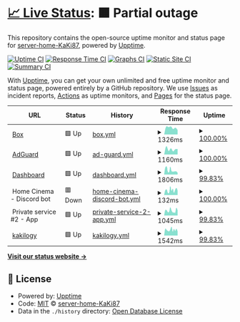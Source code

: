 # [📈 Live Status](https://status.home.kaki87.net): <!--live status--> **🟧 Partial outage**

This repository contains the open-source uptime monitor and status page for [server-home-KaKi87](https://status.home.kaki87.net), powered by [Upptime](https://github.com/upptime/upptime).

[![Uptime CI](https://github.com/server-home-KaKi87/status/workflows/Uptime%20CI/badge.svg)](https://github.com/server-home-KaKi87/status/actions?query=workflow%3A%22Uptime+CI%22)
[![Response Time CI](https://github.com/server-home-KaKi87/status/workflows/Response%20Time%20CI/badge.svg)](https://github.com/server-home-KaKi87/status/actions?query=workflow%3A%22Response+Time+CI%22)
[![Graphs CI](https://github.com/server-home-KaKi87/status/workflows/Graphs%20CI/badge.svg)](https://github.com/server-home-KaKi87/status/actions?query=workflow%3A%22Graphs+CI%22)
[![Static Site CI](https://github.com/server-home-KaKi87/status/workflows/Static%20Site%20CI/badge.svg)](https://github.com/server-home-KaKi87/status/actions?query=workflow%3A%22Static+Site+CI%22)
[![Summary CI](https://github.com/server-home-KaKi87/status/workflows/Summary%20CI/badge.svg)](https://github.com/server-home-KaKi87/status/actions?query=workflow%3A%22Summary+CI%22)

With [Upptime](https://upptime.js.org), you can get your own unlimited and free uptime monitor and status page, powered entirely by a GitHub repository. We use [Issues](https://github.com/server-home-KaKi87/status/issues) as incident reports, [Actions](https://github.com/server-home-KaKi87/status/actions) as uptime monitors, and [Pages](https://status.home.kaki87.net) for the status page.

<!--start: status pages-->
<!-- This summary is generated by Upptime (https://github.com/upptime/upptime) -->
<!-- Do not edit this manually, your changes will be overwritten -->
<!-- prettier-ignore -->
| URL | Status | History | Response Time | Uptime |
| --- | ------ | ------- | ------------- | ------ |
| <img alt="" src="https://icons.duckduckgo.com/ip3/box.home.kaki87.net.ico" height="13"> [Box](https://box.home.kaki87.net) | 🟩 Up | [box.yml](https://github.com/server-home-KaKi87/status/commits/HEAD/history/box.yml) | <details><summary><img alt="Response time graph" src="./graphs/box/response-time-week.png" height="20"> 1326ms</summary><br><a href="https://status.home.kaki87.net/history/box"><img alt="Response time 1326" src="https://img.shields.io/endpoint?url=https%3A%2F%2Fraw.githubusercontent.com%2Fserver-home-KaKi87%2Fstatus%2FHEAD%2Fapi%2Fbox%2Fresponse-time.json"></a><br><a href="https://status.home.kaki87.net/history/box"><img alt="24-hour response time 871" src="https://img.shields.io/endpoint?url=https%3A%2F%2Fraw.githubusercontent.com%2Fserver-home-KaKi87%2Fstatus%2FHEAD%2Fapi%2Fbox%2Fresponse-time-day.json"></a><br><a href="https://status.home.kaki87.net/history/box"><img alt="7-day response time 1326" src="https://img.shields.io/endpoint?url=https%3A%2F%2Fraw.githubusercontent.com%2Fserver-home-KaKi87%2Fstatus%2FHEAD%2Fapi%2Fbox%2Fresponse-time-week.json"></a><br><a href="https://status.home.kaki87.net/history/box"><img alt="30-day response time 1326" src="https://img.shields.io/endpoint?url=https%3A%2F%2Fraw.githubusercontent.com%2Fserver-home-KaKi87%2Fstatus%2FHEAD%2Fapi%2Fbox%2Fresponse-time-month.json"></a><br><a href="https://status.home.kaki87.net/history/box"><img alt="1-year response time 1326" src="https://img.shields.io/endpoint?url=https%3A%2F%2Fraw.githubusercontent.com%2Fserver-home-KaKi87%2Fstatus%2FHEAD%2Fapi%2Fbox%2Fresponse-time-year.json"></a></details> | <details><summary><a href="https://status.home.kaki87.net/history/box">100.00%</a></summary><a href="https://status.home.kaki87.net/history/box"><img alt="All-time uptime 100.00%" src="https://img.shields.io/endpoint?url=https%3A%2F%2Fraw.githubusercontent.com%2Fserver-home-KaKi87%2Fstatus%2FHEAD%2Fapi%2Fbox%2Fuptime.json"></a><br><a href="https://status.home.kaki87.net/history/box"><img alt="24-hour uptime 100.00%" src="https://img.shields.io/endpoint?url=https%3A%2F%2Fraw.githubusercontent.com%2Fserver-home-KaKi87%2Fstatus%2FHEAD%2Fapi%2Fbox%2Fuptime-day.json"></a><br><a href="https://status.home.kaki87.net/history/box"><img alt="7-day uptime 100.00%" src="https://img.shields.io/endpoint?url=https%3A%2F%2Fraw.githubusercontent.com%2Fserver-home-KaKi87%2Fstatus%2FHEAD%2Fapi%2Fbox%2Fuptime-week.json"></a><br><a href="https://status.home.kaki87.net/history/box"><img alt="30-day uptime 100.00%" src="https://img.shields.io/endpoint?url=https%3A%2F%2Fraw.githubusercontent.com%2Fserver-home-KaKi87%2Fstatus%2FHEAD%2Fapi%2Fbox%2Fuptime-month.json"></a><br><a href="https://status.home.kaki87.net/history/box"><img alt="1-year uptime 100.00%" src="https://img.shields.io/endpoint?url=https%3A%2F%2Fraw.githubusercontent.com%2Fserver-home-KaKi87%2Fstatus%2FHEAD%2Fapi%2Fbox%2Fuptime-year.json"></a></details>
| <img alt="" src="https://icons.duckduckgo.com/ip3/adguard.home.kaki87.net.ico" height="13"> [AdGuard](https://adguard.home.kaki87.net) | 🟩 Up | [ad-guard.yml](https://github.com/server-home-KaKi87/status/commits/HEAD/history/ad-guard.yml) | <details><summary><img alt="Response time graph" src="./graphs/ad-guard/response-time-week.png" height="20"> 1160ms</summary><br><a href="https://status.home.kaki87.net/history/ad-guard"><img alt="Response time 1160" src="https://img.shields.io/endpoint?url=https%3A%2F%2Fraw.githubusercontent.com%2Fserver-home-KaKi87%2Fstatus%2FHEAD%2Fapi%2Fad-guard%2Fresponse-time.json"></a><br><a href="https://status.home.kaki87.net/history/ad-guard"><img alt="24-hour response time 1192" src="https://img.shields.io/endpoint?url=https%3A%2F%2Fraw.githubusercontent.com%2Fserver-home-KaKi87%2Fstatus%2FHEAD%2Fapi%2Fad-guard%2Fresponse-time-day.json"></a><br><a href="https://status.home.kaki87.net/history/ad-guard"><img alt="7-day response time 1160" src="https://img.shields.io/endpoint?url=https%3A%2F%2Fraw.githubusercontent.com%2Fserver-home-KaKi87%2Fstatus%2FHEAD%2Fapi%2Fad-guard%2Fresponse-time-week.json"></a><br><a href="https://status.home.kaki87.net/history/ad-guard"><img alt="30-day response time 1160" src="https://img.shields.io/endpoint?url=https%3A%2F%2Fraw.githubusercontent.com%2Fserver-home-KaKi87%2Fstatus%2FHEAD%2Fapi%2Fad-guard%2Fresponse-time-month.json"></a><br><a href="https://status.home.kaki87.net/history/ad-guard"><img alt="1-year response time 1160" src="https://img.shields.io/endpoint?url=https%3A%2F%2Fraw.githubusercontent.com%2Fserver-home-KaKi87%2Fstatus%2FHEAD%2Fapi%2Fad-guard%2Fresponse-time-year.json"></a></details> | <details><summary><a href="https://status.home.kaki87.net/history/ad-guard">100.00%</a></summary><a href="https://status.home.kaki87.net/history/ad-guard"><img alt="All-time uptime 100.00%" src="https://img.shields.io/endpoint?url=https%3A%2F%2Fraw.githubusercontent.com%2Fserver-home-KaKi87%2Fstatus%2FHEAD%2Fapi%2Fad-guard%2Fuptime.json"></a><br><a href="https://status.home.kaki87.net/history/ad-guard"><img alt="24-hour uptime 100.00%" src="https://img.shields.io/endpoint?url=https%3A%2F%2Fraw.githubusercontent.com%2Fserver-home-KaKi87%2Fstatus%2FHEAD%2Fapi%2Fad-guard%2Fuptime-day.json"></a><br><a href="https://status.home.kaki87.net/history/ad-guard"><img alt="7-day uptime 100.00%" src="https://img.shields.io/endpoint?url=https%3A%2F%2Fraw.githubusercontent.com%2Fserver-home-KaKi87%2Fstatus%2FHEAD%2Fapi%2Fad-guard%2Fuptime-week.json"></a><br><a href="https://status.home.kaki87.net/history/ad-guard"><img alt="30-day uptime 100.00%" src="https://img.shields.io/endpoint?url=https%3A%2F%2Fraw.githubusercontent.com%2Fserver-home-KaKi87%2Fstatus%2FHEAD%2Fapi%2Fad-guard%2Fuptime-month.json"></a><br><a href="https://status.home.kaki87.net/history/ad-guard"><img alt="1-year uptime 100.00%" src="https://img.shields.io/endpoint?url=https%3A%2F%2Fraw.githubusercontent.com%2Fserver-home-KaKi87%2Fstatus%2FHEAD%2Fapi%2Fad-guard%2Fuptime-year.json"></a></details>
| <img alt="" src="https://icons.duckduckgo.com/ip3/dashboard.home.kaki87.net.ico" height="13"> [Dashboard](https://dashboard.home.kaki87.net) | 🟩 Up | [dashboard.yml](https://github.com/server-home-KaKi87/status/commits/HEAD/history/dashboard.yml) | <details><summary><img alt="Response time graph" src="./graphs/dashboard/response-time-week.png" height="20"> 1806ms</summary><br><a href="https://status.home.kaki87.net/history/dashboard"><img alt="Response time 1025" src="https://img.shields.io/endpoint?url=https%3A%2F%2Fraw.githubusercontent.com%2Fserver-home-KaKi87%2Fstatus%2FHEAD%2Fapi%2Fdashboard%2Fresponse-time.json"></a><br><a href="https://status.home.kaki87.net/history/dashboard"><img alt="24-hour response time 734" src="https://img.shields.io/endpoint?url=https%3A%2F%2Fraw.githubusercontent.com%2Fserver-home-KaKi87%2Fstatus%2FHEAD%2Fapi%2Fdashboard%2Fresponse-time-day.json"></a><br><a href="https://status.home.kaki87.net/history/dashboard"><img alt="7-day response time 1806" src="https://img.shields.io/endpoint?url=https%3A%2F%2Fraw.githubusercontent.com%2Fserver-home-KaKi87%2Fstatus%2FHEAD%2Fapi%2Fdashboard%2Fresponse-time-week.json"></a><br><a href="https://status.home.kaki87.net/history/dashboard"><img alt="30-day response time 1563" src="https://img.shields.io/endpoint?url=https%3A%2F%2Fraw.githubusercontent.com%2Fserver-home-KaKi87%2Fstatus%2FHEAD%2Fapi%2Fdashboard%2Fresponse-time-month.json"></a><br><a href="https://status.home.kaki87.net/history/dashboard"><img alt="1-year response time 1025" src="https://img.shields.io/endpoint?url=https%3A%2F%2Fraw.githubusercontent.com%2Fserver-home-KaKi87%2Fstatus%2FHEAD%2Fapi%2Fdashboard%2Fresponse-time-year.json"></a></details> | <details><summary><a href="https://status.home.kaki87.net/history/dashboard">99.83%</a></summary><a href="https://status.home.kaki87.net/history/dashboard"><img alt="All-time uptime 95.60%" src="https://img.shields.io/endpoint?url=https%3A%2F%2Fraw.githubusercontent.com%2Fserver-home-KaKi87%2Fstatus%2FHEAD%2Fapi%2Fdashboard%2Fuptime.json"></a><br><a href="https://status.home.kaki87.net/history/dashboard"><img alt="24-hour uptime 100.00%" src="https://img.shields.io/endpoint?url=https%3A%2F%2Fraw.githubusercontent.com%2Fserver-home-KaKi87%2Fstatus%2FHEAD%2Fapi%2Fdashboard%2Fuptime-day.json"></a><br><a href="https://status.home.kaki87.net/history/dashboard"><img alt="7-day uptime 99.83%" src="https://img.shields.io/endpoint?url=https%3A%2F%2Fraw.githubusercontent.com%2Fserver-home-KaKi87%2Fstatus%2FHEAD%2Fapi%2Fdashboard%2Fuptime-week.json"></a><br><a href="https://status.home.kaki87.net/history/dashboard"><img alt="30-day uptime 98.39%" src="https://img.shields.io/endpoint?url=https%3A%2F%2Fraw.githubusercontent.com%2Fserver-home-KaKi87%2Fstatus%2FHEAD%2Fapi%2Fdashboard%2Fuptime-month.json"></a><br><a href="https://status.home.kaki87.net/history/dashboard"><img alt="1-year uptime 95.60%" src="https://img.shields.io/endpoint?url=https%3A%2F%2Fraw.githubusercontent.com%2Fserver-home-KaKi87%2Fstatus%2FHEAD%2Fapi%2Fdashboard%2Fuptime-year.json"></a></details>
| <img alt="" src="https://icons.duckduckgo.com/ip3/null.ico" height="13"> Home Cinema - Discord bot | 🟥 Down | [home-cinema-discord-bot.yml](https://github.com/server-home-KaKi87/status/commits/HEAD/history/home-cinema-discord-bot.yml) | <details><summary><img alt="Response time graph" src="./graphs/home-cinema-discord-bot/response-time-week.png" height="20"> 132ms</summary><br><a href="https://status.home.kaki87.net/history/home-cinema-discord-bot"><img alt="Response time 149" src="https://img.shields.io/endpoint?url=https%3A%2F%2Fraw.githubusercontent.com%2Fserver-home-KaKi87%2Fstatus%2FHEAD%2Fapi%2Fhome-cinema-discord-bot%2Fresponse-time.json"></a><br><a href="https://status.home.kaki87.net/history/home-cinema-discord-bot"><img alt="24-hour response time 138" src="https://img.shields.io/endpoint?url=https%3A%2F%2Fraw.githubusercontent.com%2Fserver-home-KaKi87%2Fstatus%2FHEAD%2Fapi%2Fhome-cinema-discord-bot%2Fresponse-time-day.json"></a><br><a href="https://status.home.kaki87.net/history/home-cinema-discord-bot"><img alt="7-day response time 132" src="https://img.shields.io/endpoint?url=https%3A%2F%2Fraw.githubusercontent.com%2Fserver-home-KaKi87%2Fstatus%2FHEAD%2Fapi%2Fhome-cinema-discord-bot%2Fresponse-time-week.json"></a><br><a href="https://status.home.kaki87.net/history/home-cinema-discord-bot"><img alt="30-day response time 139" src="https://img.shields.io/endpoint?url=https%3A%2F%2Fraw.githubusercontent.com%2Fserver-home-KaKi87%2Fstatus%2FHEAD%2Fapi%2Fhome-cinema-discord-bot%2Fresponse-time-month.json"></a><br><a href="https://status.home.kaki87.net/history/home-cinema-discord-bot"><img alt="1-year response time 149" src="https://img.shields.io/endpoint?url=https%3A%2F%2Fraw.githubusercontent.com%2Fserver-home-KaKi87%2Fstatus%2FHEAD%2Fapi%2Fhome-cinema-discord-bot%2Fresponse-time-year.json"></a></details> | <details><summary><a href="https://status.home.kaki87.net/history/home-cinema-discord-bot">100.00%</a></summary><a href="https://status.home.kaki87.net/history/home-cinema-discord-bot"><img alt="All-time uptime 99.76%" src="https://img.shields.io/endpoint?url=https%3A%2F%2Fraw.githubusercontent.com%2Fserver-home-KaKi87%2Fstatus%2FHEAD%2Fapi%2Fhome-cinema-discord-bot%2Fuptime.json"></a><br><a href="https://status.home.kaki87.net/history/home-cinema-discord-bot"><img alt="24-hour uptime 99.99%" src="https://img.shields.io/endpoint?url=https%3A%2F%2Fraw.githubusercontent.com%2Fserver-home-KaKi87%2Fstatus%2FHEAD%2Fapi%2Fhome-cinema-discord-bot%2Fuptime-day.json"></a><br><a href="https://status.home.kaki87.net/history/home-cinema-discord-bot"><img alt="7-day uptime 100.00%" src="https://img.shields.io/endpoint?url=https%3A%2F%2Fraw.githubusercontent.com%2Fserver-home-KaKi87%2Fstatus%2FHEAD%2Fapi%2Fhome-cinema-discord-bot%2Fuptime-week.json"></a><br><a href="https://status.home.kaki87.net/history/home-cinema-discord-bot"><img alt="30-day uptime 98.71%" src="https://img.shields.io/endpoint?url=https%3A%2F%2Fraw.githubusercontent.com%2Fserver-home-KaKi87%2Fstatus%2FHEAD%2Fapi%2Fhome-cinema-discord-bot%2Fuptime-month.json"></a><br><a href="https://status.home.kaki87.net/history/home-cinema-discord-bot"><img alt="1-year uptime 99.76%" src="https://img.shields.io/endpoint?url=https%3A%2F%2Fraw.githubusercontent.com%2Fserver-home-KaKi87%2Fstatus%2FHEAD%2Fapi%2Fhome-cinema-discord-bot%2Fuptime-year.json"></a></details>
| <img alt="" src="https://icons.duckduckgo.com/ip3/null.ico" height="13"> Private service #2 - App | 🟩 Up | [private-service-2-app.yml](https://github.com/server-home-KaKi87/status/commits/HEAD/history/private-service-2-app.yml) | <details><summary><img alt="Response time graph" src="./graphs/private-service-2-app/response-time-week.png" height="20"> 1045ms</summary><br><a href="https://status.home.kaki87.net/history/private-service-2-app"><img alt="Response time 851" src="https://img.shields.io/endpoint?url=https%3A%2F%2Fraw.githubusercontent.com%2Fserver-home-KaKi87%2Fstatus%2FHEAD%2Fapi%2Fprivate-service-2-app%2Fresponse-time.json"></a><br><a href="https://status.home.kaki87.net/history/private-service-2-app"><img alt="24-hour response time 1111" src="https://img.shields.io/endpoint?url=https%3A%2F%2Fraw.githubusercontent.com%2Fserver-home-KaKi87%2Fstatus%2FHEAD%2Fapi%2Fprivate-service-2-app%2Fresponse-time-day.json"></a><br><a href="https://status.home.kaki87.net/history/private-service-2-app"><img alt="7-day response time 1045" src="https://img.shields.io/endpoint?url=https%3A%2F%2Fraw.githubusercontent.com%2Fserver-home-KaKi87%2Fstatus%2FHEAD%2Fapi%2Fprivate-service-2-app%2Fresponse-time-week.json"></a><br><a href="https://status.home.kaki87.net/history/private-service-2-app"><img alt="30-day response time 948" src="https://img.shields.io/endpoint?url=https%3A%2F%2Fraw.githubusercontent.com%2Fserver-home-KaKi87%2Fstatus%2FHEAD%2Fapi%2Fprivate-service-2-app%2Fresponse-time-month.json"></a><br><a href="https://status.home.kaki87.net/history/private-service-2-app"><img alt="1-year response time 868" src="https://img.shields.io/endpoint?url=https%3A%2F%2Fraw.githubusercontent.com%2Fserver-home-KaKi87%2Fstatus%2FHEAD%2Fapi%2Fprivate-service-2-app%2Fresponse-time-year.json"></a></details> | <details><summary><a href="https://status.home.kaki87.net/history/private-service-2-app">99.83%</a></summary><a href="https://status.home.kaki87.net/history/private-service-2-app"><img alt="All-time uptime 99.22%" src="https://img.shields.io/endpoint?url=https%3A%2F%2Fraw.githubusercontent.com%2Fserver-home-KaKi87%2Fstatus%2FHEAD%2Fapi%2Fprivate-service-2-app%2Fuptime.json"></a><br><a href="https://status.home.kaki87.net/history/private-service-2-app"><img alt="24-hour uptime 100.00%" src="https://img.shields.io/endpoint?url=https%3A%2F%2Fraw.githubusercontent.com%2Fserver-home-KaKi87%2Fstatus%2FHEAD%2Fapi%2Fprivate-service-2-app%2Fuptime-day.json"></a><br><a href="https://status.home.kaki87.net/history/private-service-2-app"><img alt="7-day uptime 99.83%" src="https://img.shields.io/endpoint?url=https%3A%2F%2Fraw.githubusercontent.com%2Fserver-home-KaKi87%2Fstatus%2FHEAD%2Fapi%2Fprivate-service-2-app%2Fuptime-week.json"></a><br><a href="https://status.home.kaki87.net/history/private-service-2-app"><img alt="30-day uptime 98.39%" src="https://img.shields.io/endpoint?url=https%3A%2F%2Fraw.githubusercontent.com%2Fserver-home-KaKi87%2Fstatus%2FHEAD%2Fapi%2Fprivate-service-2-app%2Fuptime-month.json"></a><br><a href="https://status.home.kaki87.net/history/private-service-2-app"><img alt="1-year uptime 99.16%" src="https://img.shields.io/endpoint?url=https%3A%2F%2Fraw.githubusercontent.com%2Fserver-home-KaKi87%2Fstatus%2FHEAD%2Fapi%2Fprivate-service-2-app%2Fuptime-year.json"></a></details>
| <img alt="" src="https://icons.duckduckgo.com/ip3/kakilo.gy.ico" height="13"> [kakilogy](https://kakilo.gy) | 🟩 Up | [kakilogy.yml](https://github.com/server-home-KaKi87/status/commits/HEAD/history/kakilogy.yml) | <details><summary><img alt="Response time graph" src="./graphs/kakilogy/response-time-week.png" height="20"> 1542ms</summary><br><a href="https://status.home.kaki87.net/history/kakilogy"><img alt="Response time 1980" src="https://img.shields.io/endpoint?url=https%3A%2F%2Fraw.githubusercontent.com%2Fserver-home-KaKi87%2Fstatus%2FHEAD%2Fapi%2Fkakilogy%2Fresponse-time.json"></a><br><a href="https://status.home.kaki87.net/history/kakilogy"><img alt="24-hour response time 1110" src="https://img.shields.io/endpoint?url=https%3A%2F%2Fraw.githubusercontent.com%2Fserver-home-KaKi87%2Fstatus%2FHEAD%2Fapi%2Fkakilogy%2Fresponse-time-day.json"></a><br><a href="https://status.home.kaki87.net/history/kakilogy"><img alt="7-day response time 1542" src="https://img.shields.io/endpoint?url=https%3A%2F%2Fraw.githubusercontent.com%2Fserver-home-KaKi87%2Fstatus%2FHEAD%2Fapi%2Fkakilogy%2Fresponse-time-week.json"></a><br><a href="https://status.home.kaki87.net/history/kakilogy"><img alt="30-day response time 1980" src="https://img.shields.io/endpoint?url=https%3A%2F%2Fraw.githubusercontent.com%2Fserver-home-KaKi87%2Fstatus%2FHEAD%2Fapi%2Fkakilogy%2Fresponse-time-month.json"></a><br><a href="https://status.home.kaki87.net/history/kakilogy"><img alt="1-year response time 1980" src="https://img.shields.io/endpoint?url=https%3A%2F%2Fraw.githubusercontent.com%2Fserver-home-KaKi87%2Fstatus%2FHEAD%2Fapi%2Fkakilogy%2Fresponse-time-year.json"></a></details> | <details><summary><a href="https://status.home.kaki87.net/history/kakilogy">99.83%</a></summary><a href="https://status.home.kaki87.net/history/kakilogy"><img alt="All-time uptime 97.00%" src="https://img.shields.io/endpoint?url=https%3A%2F%2Fraw.githubusercontent.com%2Fserver-home-KaKi87%2Fstatus%2FHEAD%2Fapi%2Fkakilogy%2Fuptime.json"></a><br><a href="https://status.home.kaki87.net/history/kakilogy"><img alt="24-hour uptime 100.00%" src="https://img.shields.io/endpoint?url=https%3A%2F%2Fraw.githubusercontent.com%2Fserver-home-KaKi87%2Fstatus%2FHEAD%2Fapi%2Fkakilogy%2Fuptime-day.json"></a><br><a href="https://status.home.kaki87.net/history/kakilogy"><img alt="7-day uptime 99.83%" src="https://img.shields.io/endpoint?url=https%3A%2F%2Fraw.githubusercontent.com%2Fserver-home-KaKi87%2Fstatus%2FHEAD%2Fapi%2Fkakilogy%2Fuptime-week.json"></a><br><a href="https://status.home.kaki87.net/history/kakilogy"><img alt="30-day uptime 97.00%" src="https://img.shields.io/endpoint?url=https%3A%2F%2Fraw.githubusercontent.com%2Fserver-home-KaKi87%2Fstatus%2FHEAD%2Fapi%2Fkakilogy%2Fuptime-month.json"></a><br><a href="https://status.home.kaki87.net/history/kakilogy"><img alt="1-year uptime 97.00%" src="https://img.shields.io/endpoint?url=https%3A%2F%2Fraw.githubusercontent.com%2Fserver-home-KaKi87%2Fstatus%2FHEAD%2Fapi%2Fkakilogy%2Fuptime-year.json"></a></details>

<!--end: status pages-->

[**Visit our status website →**](https://status.home.kaki87.net)

## 📄 License

- Powered by: [Upptime](https://github.com/upptime/upptime)
- Code: [MIT](./LICENSE) © [server-home-KaKi87](https://status.home.kaki87.net)
- Data in the `./history` directory: [Open Database License](https://opendatacommons.org/licenses/odbl/1-0/)
